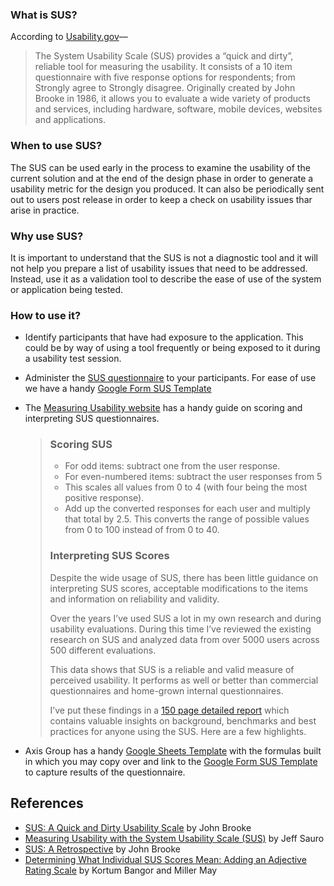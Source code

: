 ### What is SUS?

According to [Usability.gov](https://www.usability.gov/how-to-and-tools/methods/system-usability-scale.html)— 

> The System Usability Scale (SUS) provides a “quick and dirty”, reliable tool for measuring the usability.   It consists of a 10 item questionnaire with five response options for respondents; from Strongly agree to Strongly disagree.  Originally created by John Brooke in 1986, it allows you to evaluate a wide variety of products and services, including hardware, software, mobile devices, websites and applications.  

### When to use SUS?
The SUS can be used early in the process to examine the usability of the current solution and at the end of the design phase in order to generate a usability metric for the design you produced. It can also be periodically sent out to users post release in order to keep a check on usability issues thar arise in practice.


### Why use SUS?
It is important to understand that the SUS is not a diagnostic tool and it will not help you prepare a list of usability issues that need to be addressed. Instead, use it as a validation tool to describe the ease of use of the system or application being tested.

### How to use it?

- Identify participants that have had exposure to the application. This could be by way of using a tool frequently or being exposed to it during a usability test session.

- Administer the [SUS questionnaire](http://www.measuringux.com/sus.pdf) to your participants. For ease of use we have a handy [Google Form SUS Template](https://drive.google.com/open?id=1ETKDGN38acgyglEb7lAApT3792VklHKQ4EUnXr84Ox8)

- The [Measuring Usability website](https://measuringu.com/sus/) has a handy guide on scoring and interpreting SUS questionnaires.

  > ### Scoring SUS
  >
  > - For odd items: subtract one from the user response.
  > - For even-numbered items: subtract the user responses from 5
  > - This scales all values from 0 to 4 (with four being the most positive response).
  > - Add up the converted responses for each user and multiply that total by 2.5. This converts the range of possible values from 0 to 100 instead of from 0 to 40.
  >
  > ### Interpreting SUS Scores
  >
  > Despite the wide usage of SUS, there has been little guidance on interpreting SUS scores, acceptable modifications to the items and information on reliability and validity.
  >
  > Over the years I’ve used SUS a lot in my own research and during usability evaluations. During this time I’ve reviewed the existing research on SUS and analyzed data from over 5000 users across 500 different evaluations.
  >
  > This data shows that SUS is a reliable and valid measure of perceived usability. It performs as well or better than commercial questionnaires and home-grown internal questionnaires.
  >
  > I’ve put these findings in a [150 page detailed report](http://www.measuringusability.com/products/SUSpack) which contains valuable insights on background, benchmarks and best practices for anyone using the SUS. Here are a few highlights.

- Axis Group has a handy [Google Sheets Template](https://docs.google.com/spreadsheets/d/1Uj3wfAPWDsu69uAFu8zi4d5O0rs3G5MWt4SZru7ld-A/edit?usp=sharing) with the formulas built in which you may copy over and link to the  [Google Form SUS Template](https://drive.google.com/open?id=1ETKDGN38acgyglEb7lAApT3792VklHKQ4EUnXr84Ox8) to capture results of the questionnaire.

## References

- [SUS: A Quick and Dirty Usability Scale](http://www.usabilitynet.org/trump/documents/Suschapt.doc) by John Brooke
- [Measuring Usability with the System Usability Scale (SUS)](http://www.measuringusability.com/sus.php) by Jeff Sauro
- [SUS: A Retrospective](http://www.upassoc.org/upa_publications/jus/2013february/JUS_Brooke_February_2013.pdf) by John Brooke
- [Determining What Individual SUS Scores Mean: Adding an Adjective Rating Scale](http://www.usabilityprofessionals.org/upa_publications/jus/2009may/JUS_Bangor_May2009.pdf) by Kortum Bangor and Miller May

